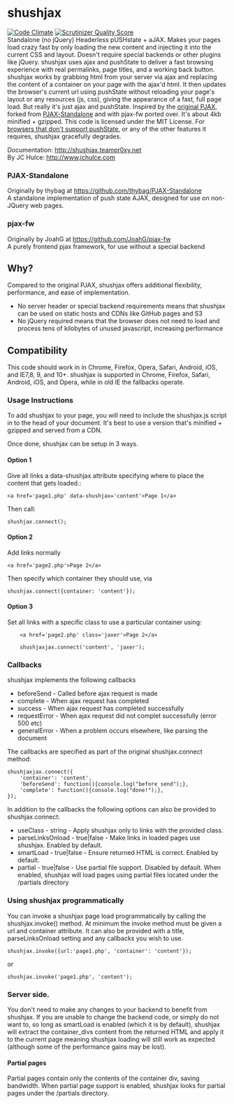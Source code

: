 # shushjax #

[![Code Climate](https://codeclimate.com/github/Team-Pr0xy/shushjax.png)](https://codeclimate.com/github/Team-Pr0xy/shushjax)  [![Scrutinizer Quality Score](https://scrutinizer-ci.com/g/Team-Pr0xy/shushjax/badges/quality-score.png?s=1a51e1f05b984d9558b93c872d7b3045f0a2ec58)](https://scrutinizer-ci.com/g/Team-Pr0xy/shushjax/)  
Standalone (no jQuery) Headerless pUSHstate + aJAX. Makes your pages load crazy fast by only loading the new content and injecting it into the current CSS and layout. Doesn't require special backends or other plugins like jQuery. shushjax uses ajax and pushState to deliver a fast browsing experience with real permalinks, page titles, and a working back button. shushjax works by grabbing html from your server via ajax and replacing the content of a container on your page with the ajax'd html. It then updates the browser's current url using pushState without reloading your page's layout or any resources (js, css), giving the appearance of a fast, full page load. But really it's just ajax and pushState. Inspired by the [original PJAX](https://github.com/defunkt/jquery-pjax), forked from [PJAX-Standalone](https://github.com/thybag/PJAX-Standalone) and with pjax-fw ported over. It's about 4kb minified + gzipped. This code is licensed under the MIT License. For [browsers that don't support pushState](http://caniuse.com/#search=pushstate), or any of the other features it requires, shushjax gracefully degrades.  

Documentation: http://shushjax.teampr0xy.net  
By JC Hulce: http://www.jchulce.com

### PJAX-Standalone ###
Originally by thybag at https://github.com/thybag/PJAX-Standalone  
A standalone implementation of push state AJAX, designed for use on non-JQuery web pages.

### pjax-fw ###
Originally by JoahG at https://github.com/JoahG/pjax-fw  
A purely frontend pjax framework, for use without a special backend

## Why? ##
Compared to the original PJAX, shushjax offers additional flexibility, performance, and ease of implementation. 
* No server header or special backend requirements means that shushjax can be used on static hosts and CDNs like GitHub pages and S3
* No jQuery required means that the browser does not need to load and process tens of kilobytes of unused javascript, increasing performance

## Compatibility ##
This code should work in in Chrome, Firefox, Opera, Safari, Android, iOS, and IE7,8, 9, and 10+. 
shushjax is supported in Chrome, Firefox, Safari, Android, iOS, and Opera, while in old IE the fallbacks operate.

### Usage Instructions

To add shushjax to your page, you will need to include the shushjax.js script in to the head of your document. It's best to use a version that's minified + gzipped and served from a CDN. 

Once done, shushjax can be setup in 3 ways. 

#### Option 1
Give all links a data-shushjax attribute specifying where to place the content that gets loaded.:

    <a href='page1.php' data-shushjax='content'>Page 1</a>

Then call:

	shushjax.connect();

#### Option 2
Add links normally

	<a href='page2.php'>Page 2</a>
	
Then specify which container they should use, via 

	shushjax.connect({container: 'content'});

#### Option 3
Set all links with a specific class to use a particular container using:

```
	<a href='page2.php' class='jaxer'>Page 2</a>
```

```
	shushjaxjax.connect('content', 'jaxer');
```	

### Callbacks

shushjax implements the following callbacks 

* beforeSend - Called before ajax request is made
* complete - When ajax request has completed
* success - When ajax request has completed successfully
* requestError - When ajax request did not complet successfully (error 500 etc)
* generalError - When a problem occurs elsewhere, like parsing the document

The callbacks are specified as part of the original shushjax.connect method:

	shushjaxjax.connect({
		'container': 'content',
		'beforeSend': function(){console.log("before send");},
		'complete': function(){console.log("done!");},
	});

In addition to the callbacks the following options can also be provided to shushjax.connect: 

* useClass - string - Apply shushjax only to links with the provided class.
* parseLinksOnload - true|false - Make links in loaded pages use shushjax. Enabled by default.
* smartLoad - true|false - Ensure returned HTML is correct. Enabled by default.
* partial - true|false - Use partial file support. Disabled by default. When enabled, shushjax will load pages using partial files located under the /partials directory

### Using shushjax programmatically

You can invoke a shushjax page load programmatically by calling the shushjax.invoke() method.
At minimum the invoke method must be given a url and container attribute. It can also
be provided with a title, parseLinksOnload setting and any callbacks you wish to use.

	shushjax.invoke({url:'page1.php', 'container': 'content'});

or
	
	shushjax.invoke('page1.php', 'content');

### Server side.

You don't need to make any changes to your backend to benefit from shushjax. If you are unable to change the backend code, or simply do not want to, so long as smartLoad is enabled (which it is by default), shushjax will extract the container_divs content from the returned HTML and apply it to the current page meaning shushjax loading will still work as expected (although some of the performance gains may be lost).

#### Partial pages  

Partial pages contain only the contents of the container div, saving bandwidth. When partial page support is enabled, shushjax looks for partial pages under the /partials directory. 
